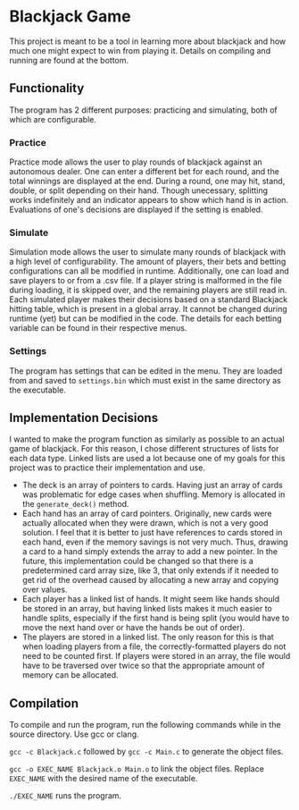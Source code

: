 # Blackjack Game
This project is meant to be a tool in learning more about blackjack and how much one might expect to win from playing it. Details on compiling and running are found at the bottom.
## Functionality
The program has 2 different purposes: practicing and simulating, both of which are configurable.
### Practice
Practice mode allows the user to play rounds of blackjack against an autonomous dealer. One can enter a different bet for each round, and the total winnings are displayed at the end. During a round, one may hit, stand, double, or split depending on their hand. Though unecessary, splitting works indefinitely and an indicator appears to show which hand is in action. Evaluations of one's decisions are displayed if the setting is enabled.
### Simulate
Simulation mode allows the user to simulate many rounds of blackjack with a high level of configurability. The amount of players, their bets and betting configurations can all be modified in runtime. Additionally, one can load and save players to or from a .csv file. If a player string is malformed in the file during loading, it is skipped over, and the remaining players are still read in. Each simulated player makes their decisions based on a standard Blackjack hitting table, which is present in a global array. It cannot be changed during runtime (yet) but can be modified in the code. The details for each betting variable can be found in their respective menus.
### Settings
The program has settings that can be edited in the menu. They are loaded from and saved to `settings.bin` which must exist in the same directory as the executable.
## Implementation Decisions
I wanted to make the program function as similarly as possible to an actual game of blackjack. For this reason, I chose different structures of lists for each data type. Linked lists are used a lot because one of my goals for this project was to practice their implementation and use.
- The deck is an array of pointers to cards. Having just an array of cards was problematic for edge cases when shuffling. Memory is allocated in the `generate_deck()` method.
- Each hand has an array of card pointers. Originally, new cards were actually allocated when they were drawn, which is not a very good solution. I feel that it is better to just have references to cards stored in each hand, even if the memory savings is not very much. Thus, drawing a card to a hand simply extends the array to add a new pointer. In the future, this implementation could be changed so that there is a predetermined card array size, like 3, that only extends if it needed to get rid of the overhead caused by allocating a new array and copying over values.
- Each player has a linked list of hands. It might seem like hands should be stored in an array, but having linked lists makes it much easier to handle splits, especially if the first hand is being split (you would have to move the next hand over or have the hands be out of order).
- The players are stored in a linked list. The only reason for this is that when loading players from a file, the correctly-formatted players do not need to be counted first. If players were stored in an array, the file would have to be traversed over twice so that the appropriate amount of memory can be allocated.
## Compilation
To compile and run the program, run the following commands while in the source directory. Use gcc or clang.

`gcc -c Blackjack.c` followed by `gcc -c Main.c` to generate the object files.

`gcc -o EXEC_NAME Blackjack.o Main.o` to link the object files. Replace `EXEC_NAME` with the desired name of the executable.

`./EXEC_NAME` runs the program.

